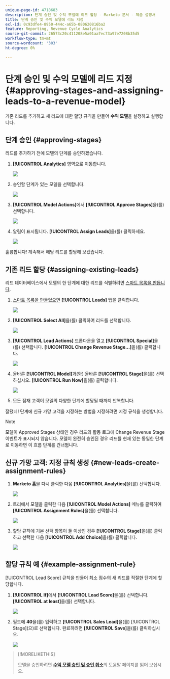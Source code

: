 ```yaml
---
unique-page-id: 4718683
description: 단계 승인 및 수익 모델에 리드 할당 - Marketo 문서 - 제품 설명서
title: 단계 승인 및 수익 모델에 리드 지정
exl-id: 0c93dfe4-8950-444c-a65b-080620816ba2
feature: Reporting, Revenue Cycle Analytics
source-git-commit: 26573c20c411208e5a01aa7ec73a97e7208b35d5
workflow-type: tm+mt
source-wordcount: '303'
ht-degree: 0%

---
```


# 단계 승인 및 수익 모델에 리드 지정 {#approving-stages-and-assigning-leads-to-a-revenue-model}

기존 리드를 추가하고 새 리드에 대한 할당 규칙을 만들어 **수익 모델**&#x200B;을 설정하고 실행합니다.

## 단계 승인 {#approving-stages}

리드를 추가하기 전에 모델의 단계를 승인하겠습니다.

1. **[!UICONTROL Analytics]** 영역으로 이동합니다.

   ![](assets/image2015-4-28-17-3a8-3a8.png)

1. 승인할 단계가 있는 모델을 선택합니다.

   ![](assets/image2015-4-28-17-3a10-3a3.png)

1. **[!UICONTROL Model Actions]**&#x200B;에서 **[!UICONTROL Approve Stages]**&#x200B;을(를) 선택합니다.

   ![](assets/image2015-4-28-17-3a12-3a37.png)

1. 알림이 표시됩니다. **[!UICONTROL Assign Leads]**&#x200B;을(를) 클릭하세요.

   ![](assets/image2015-4-28-17-3a5-3a39.png)

훌륭합니다! 계속해서 해당 리드를 할당해 보겠습니다.

## 기존 리드 할당 {#assigning-existing-leads}

리드 데이터베이스에서 모델의 한 단계에 대한 리드를 식별하려면 [스마트 목록을 만듭니다](/help/marketo/product-docs/core-marketo-concepts/smart-lists-and-static-lists/creating-a-smart-list/create-a-smart-list.md).

1. [스마트 목록을 만들었으면](/help/marketo/product-docs/core-marketo-concepts/smart-lists-and-static-lists/creating-a-smart-list/create-a-smart-list.md) **[!UICONTROL Leads]** 탭을 클릭합니다.

   ![](assets/image2015-4-29-11-3a37-3a30.png)

1. **[!UICONTROL Select All]**&#x200B;을(를) 클릭하여 리드를 선택합니다.

   ![](assets/image2015-4-29-11-3a39-3a39.png)

1. **[!UICONTROL Lead Actions]** 드롭다운을 열고 **[!UICONTROL Special]**&#x200B;을(를) 선택합니다. **[!UICONTROL Change Revenue Stage...]**&#x200B;을(를) 클릭합니다.

   ![](assets/image2015-4-29-11-3a40-3a38.png)

1. 올바른 **[!UICONTROL Model]**&#x200B;과(와) 올바른 **[!UICONTROL Stage]**&#x200B;을(를) 선택하십시오. **[!UICONTROL Run Now]**&#x200B;을(를) 클릭합니다.

   ![](assets/image2015-4-29-11-3a43-3a41.png)

1. 모든 잠재 고객이 모델의 다양한 단계에 할당될 때까지 반복합니다.

잘됐네! 단계에 신규 가망 고객을 지정하는 방법을 지정하려면 지정 규칙을 생성합니다.

>[!NOTE]
>
>모델이 Approved Stages 상태인 경우 리드의 활동 로그에 Change Revenue Stage 이벤트가 표시되지 않습니다. 모델이 완전히 승인된 경우 리드를 현재 있는 동일한 단계로 이동하면 이 흐름 단계를 건너뜁니다.

## 신규 가망 고객: 지정 규칙 생성  {#new-leads-create-assignment-rules}

1. **Marketo 홈**&#x200B;을 다시 클릭한 다음 **[!UICONTROL Analytics]**&#x200B;을(를) 선택합니다.

   ![](assets/image2015-4-28-17-3a8-3a8.png)

1. 트리에서 모델을 클릭한 다음 **[!UICONTROL Model Actions]** 메뉴를 클릭하여 **[!UICONTROL Assignment Rules]**&#x200B;을(를) 선택합니다.

   ![](assets/image2015-4-29-11-3a52-3a17.png)

1. 할당 규칙에 기본 선택 항목이 둘 이상인 경우 **[!UICONTROL Stage]**&#x200B;을(를) 클릭하고 선택한 다음 **[!UICONTROL Add Choice]**&#x200B;을(를) 클릭합니다.

   ![](assets/image2015-4-29-12-3a5-3a46.png)

## 할당 규칙 예 {#example-assignment-rule}

[!UICONTROL Lead Score] 규칙을 만들어 최소 점수의 새 리드를 적절한 단계에 할당합니다.

1. **[!UICONTROL If]**&#x200B;에서 **[!UICONTROL Lead Score]**&#x200B;을(를) 선택합니다. **[!UICONTROL at least]**&#x200B;을(를) 선택합니다.

   ![](assets/image2015-4-29-13-3a27-3a8.png)

1. 필드에 **40**&#x200B;을(를) 입력하고 **[!UICONTROL Sales Lead]**&#x200B;을(를) [!UICONTROL Stage]&#x200B;(으)로 선택합니다. 완료하려면 **[!UICONTROL Save]**&#x200B;을(를) 클릭하십시오.

   ![](assets/image2015-4-29-14-3a4-3a23.png)

>[!MORELIKETHIS]
>
>모델을 승인하려면 **[수익 모델 승인 및 승인 취소](/help/marketo/product-docs/reporting/revenue-cycle-analytics/revenue-cycle-models/approve-unapprove-a-revenue-model.md)**&#x200B;의 도움말 페이지를 읽어 보십시오.

